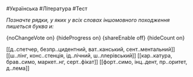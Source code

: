 #Українська #Література #Тест

*Позначте рядки, у яких у всіх словах іншомовного походження пишеться буква и:*

{noChangeVote on}
{hideProgress on}
{shareEnable off}
{hideCount on}

[[д..спетчер, безпр..цидентний, ват..канський, сент..ментальний]]
[[ш..лінг, конс..стенція, ід..лічний, ш..ллерівський]]
[[кар..катура, брав..симо, маркет..нг, серт..фікат]]
[[форт..симо, інц..дент, пр..оритет, д..лема]]
